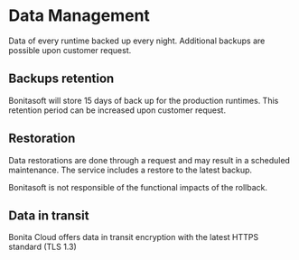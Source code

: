 # Data Management
Data of every runtime backed up every night. Additional backups are possible upon customer request.

## Backups retention 
Bonitasoft will store 15 days of back up for the production runtimes. This retention period can be increased upon customer request.

## Restoration
Data restorations are done through a request and may result in a scheduled maintenance. The service includes a restore to the latest backup.

Bonitasoft is not responsible of the functional impacts of the rollback.

## Data in transit
Bonita Cloud offers data in transit encryption with the latest  HTTPS standard (TLS 1.3)